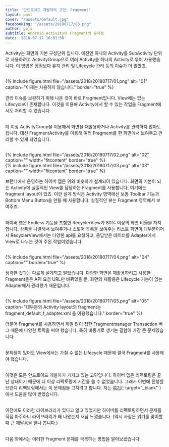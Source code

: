 ```yaml
---
title: '안드로이드 개발자의 고민: Fragment'
layout: post
cover: "/assets/default.jpg"
facebookImg: "/assets/20180717/03.png"
author: gojs
subtitle: Android Activity와 Fragment의 문제점
date: '2018-07-17 16:01:50'
---
```


Activity는 화면의 기본 구성단위 입니다. 예전엔 하나의 Activity를 SubActivity 단위로 사용하려고 ActivityGroup으로 여러 Activity를 하나의 Activity로 묶어 사용했습니다. 이 방법은 장점보다 유지 관리 및 Lifecycle 관리 등의 이슈가 더 많았죠. <br><br>

{% include figure.html file="/assets/2018/20180717/01.png" alt="01" caption="이제는 사용하지 않습니다." border="true" %}<br>

관리 이슈를 보완하기 위해 나온 것이 바로 Fragment입니다. View에는 없는 Lifecycle이 존재합니다. 이것을 이용해 Activity에서 할 수 있는 작업을 Fragment에서도 처리할 수 있습니다.<br><br>

더 이상 ActivityGroup을 이용해서 화면을 재활용하거나 Activity를 관리하지 않아도 됩니다. 대신 FragmentActivity를 이용해 여러 Fragment를 한 화면에서 보여주고 관리할 수 있게 되었습니다.<br><br>

{% include figure.html file="/assets/2018/20180717/02.png" alt="02" caption="" width="fitcontent" border="true" %}<br>
{% include figure.html file="/assets/2018/20180717/03.png" alt="03" caption="" width="fitcontent" border="true" %}<br>

브랜디에서 운영하는 하이버 앱은 위와 비슷하게 설계되어 있습니다. 화면의 기본이 되는 Activity에 실질적인 View를 담당하는 Fragment를 사용합니다. 여기에는 fragment layout이 있죠. 이런 설계 방식은 Activity 영역에선 보통 Toolbar 기능과 Bottom Menu Button을 만들 때 사용합니다. 실질적인 뷰는 Fragment 영역에서 보여주죠.<br><br>

하이버 앱은 Endless 기능을 포함한 RecyclerView가 80% 이상의 화면 비율을 차지합니다. 상품을 나열해서 보여주거나 스토어 목록을 보여주는 리스트 화면이 대부분이어서 RecyclerView에서는 다양한 api를 요청하고, 응답받은 데이터를 Adapter에서 View로 나누는 것이 주된 작업이었습니다.<br><br>

{% include figure.html file="/assets/2018/20180717/04.png" alt="04" caption="" border="true" %}<br>

생각한 것과는 다르게 설계되고 말았습니다. 다양한 화면을 재활용하려고 사용한 Fragment들은 API 요청 URL만 바뀌었을 뿐, 화면의 재활용은 Lifecycle 기능이 없는 Adapter에서 관리했기 때문입니다.<br><br>

{% include figure.html file="/assets/2018/20180717/05.png" alt="05" caption="대부분의 Activity layout의 fragment는 fragment_default_f_adapter.xml 을 이용했습니다." border="true" %}<br>

더불어 Fragment를 사용하면서 제일 많이 접한 Fragmentmanager Transaction 버그 때문에 다양한 트릭을 써야 했습니다. 특히 비동기로 생기는 결함이 가장 큰 문제였습니다.<br><br>

문제점이 있어도 View에서는 가질 수 없는 Lifecycle 때문에 결국 Fragment를 사용해야 했습니다.<br><br>

이것은 모든 안드로이드 개발자가 가지고 있는 고민입니다. 하이버 앱은 리펙토링은 끝난 상태이기 때문에 더 이상 리펙토링에 시간을 쓸 수 없었습니다. 그래서 이번에 진행할 브랜디 리펙토링에서는 이 문제점을 고치려고 합니다. 저는 [여기](https://academy.realm.io/kr/posts/michael-yotive-state-of-fragments-2017/){: target="_blank" }에서 도움을 많이 받았습니다.<br><br>

이전에도 이러한 라이브러리가 있다고 알고 있었지만 하이버를 리펙토링하면서 문제를  직접 마주하니 라이브러리가 왜 나왔는지 새삼 느꼈습니다. (역시 사람은 위기를 맞이할 때 큰 깨달음을 얻나 봅니다.)<br><br>

다음 화에서는 이러한 Fragment 문제를 극복하는 방법을 알아보겠습니다.<br><br>
